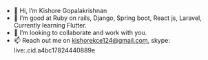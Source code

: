 - 👋 Hi, I’m Kishore Gopalakrishnan
- 🌱 I’m good at Ruby on rails, Django, Spring boot, React js, Laravel, Currently learning Flutter.
- 💞️ I’m looking to collaborate and work with you.
- 📫 Reach out me on kishorekce124@gmail.com, skype: live:.cid.a4bc17824440889e

<!---
kishore-124/kishore-124 is a ✨ special ✨ repository because its `README.md` (this file) appears on your GitHub profile.
You can click the Preview link to take a look at your changes.
--->
